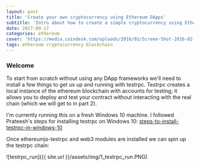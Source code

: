 ```yaml
---
layout: post
title: 'Create your own cryptocurrency using Ethereum DApps'
subtitle: 'Intro about how to create a simple cryptocurrency using Ethereum DApps'
date: 2017-09-17
categories: ethereum
cover: 'https://media.coindesk.com/uploads/2016/02/Screen-Shot-2016-02-24-at-10.42.13-AM-e1456328600212.png'
tags: ethereum cryptocurrency blockchain
---
```


### Welcome

To start from scratch without using any DApp frameworks we'll need to install a few things to get us up and running with testrpc. Testrpc  creates a local instance of the ethereum blockchain with accounts for testing; it allows you to deploy and test your contract without interacting with the real chain (which we will get to in part 2).

I'm currently running this on a fresh Windows 10 machine. I followed Prateesh's steps for installing testrpc on Windows 10: [steps-to-install-testrpc-in-windows-10](https://medium.com/@PrateeshNanada/steps-to-install-testrpc-in-windows-10-96989a6cd594)

Once ethereumjs-testrpc and web3 modules are installed we can spin up the testrpc chain: 

![testrpc_run]({{ site.url }}/assets/img/1_testrpc_run.PNG)
